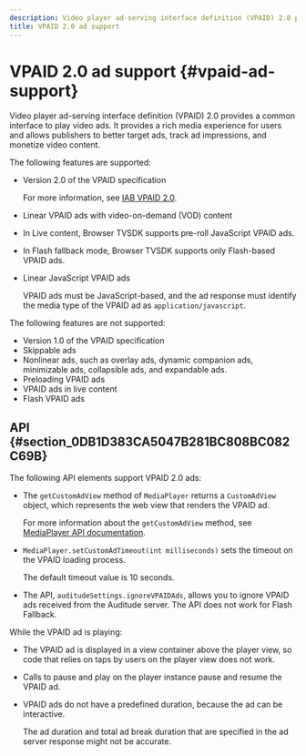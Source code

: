 ```yaml
---
description: Video player ad-serving interface definition (VPAID) 2.0 provides a common interface to play video ads. It provides a rich media experience for users and allows publishers to better target ads, track ad impressions, and monetize video content.
title: VPAID 2.0 ad support
---
```


# VPAID 2.0 ad support {#vpaid-ad-support}

Video player ad-serving interface definition (VPAID) 2.0 provides a common interface to play video ads. It provides a rich media experience for users and allows publishers to better target ads, track ad impressions, and monetize video content.

The following features are supported:

* Version 2.0 of the VPAID specification

  For more information, see [IAB VPAID 2.0](https://www.iab.com/guidelines/digital-video-player-ad-interface-definition-vpaid-2-0/).
* Linear VPAID ads with video-on-demand (VOD) content 
* In Live content, Browser TVSDK supports pre-roll JavaScript VPAID ads.
* In Flash fallback mode, Browser TVSDK supports only Flash-based VPAID ads.
* Linear JavaScript VPAID ads

  VPAID ads must be JavaScript-based, and the ad response must identify the media type of the VPAID ad as `application/javascript`.

The following features are not supported:

* Version 1.0 of the VPAID specification
* Skippable ads
* Nonlinear ads, such as overlay ads, dynamic companion ads, minimizable ads, collapsible ads, and expandable ads.
* Preloading VPAID ads
* VPAID ads in live content
* Flash VPAID ads

## API {#section_0DB1D383CA5047B281BC808BC082C69B}

The following API elements support VPAID 2.0 ads:

* The `getCustomAdView` method of `MediaPlayer` returns a `CustomAdView` object, which represents the web view that renders the VPAID ad.

  For more information about the `getCustomAdView` method, see [MediaPlayer API documentation](https://help.adobe.com/en_US/primetime/api/psdk/browser_tvsdk/AdobePSDK.MediaPlayer.html).

* `MediaPlayer.setCustomAdTimeout(int milliseconds)` sets the timeout on the VPAID loading process.

  The default timeout value is 10 seconds.

* The API, `auditudeSettings.ignoreVPAIDAds`, allows you to ignore VPAID ads received from the Auditude server. The API does not work for Flash Fallback.

While the VPAID ad is playing:

* The VPAID ad is displayed in a view container above the player view, so code that relies on taps by users on the player view does not work.
* Calls to pause and play on the player instance pause and resume the VPAID ad.
* VPAID ads do not have a predefined duration, because the ad can be interactive.

  The ad duration and total ad break duration that are specified in the ad server response might not be accurate.